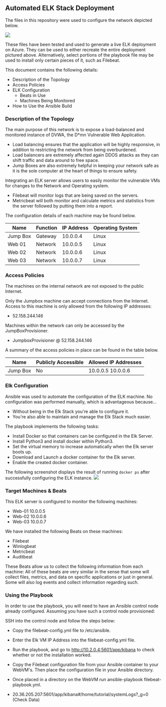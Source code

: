 ## Automated ELK Stack Deployment

The files in this repository were used to configure the network depicted below.

![](Bootcamp-Repository/ElkStackDiagram.png)

These files have been tested and used to generate a live ELK deployment on Azure. They can be used to either recreate the entire deployment pictured above. Alternatively, select portions of the playbook file may be used to install only certain pieces of it, such as Filebeat.

  

This document contains the following details:
- Description of the Topology 
- Access Policies
- ELK Configuration
  - Beats in Use
  - Machines Being Monitored
- How to Use the Ansible Build


### Description of the Topology

The main purpose of this network is to expose a load-balanced and monitored instance of DVWA, the D*mn Vulnerable Web Application.

- Load balancing ensures that the application will be highly responsive, in addition to restricting the network from being overburdened.
- Load balancers are extremely affected again DDOS attacks as they can shift traffic and data around to free space. 
- Jump Boxes are also extremely helpful in keeping your network safe as it is the sole computer at the heart of things to ensure safety.

Integrating an ELK server allows users to easily monitor the vulnerable VMs for changes to the Network and Operating system.

- Filebeat will monitor logs that are being saved on the servers.
- Metricbeat will both monitor and calculate metrics and statistics from the server followed by putting them into a report.

The configuration details of each machine may be found below.




| Name     | Function | IP Address | Operating System |
|----------|----------|------------|------------------|
| Jump Box | Gateway  | 10.0.0.4   | Linux            |
| Web 01   | Network  | 10.0.0.5   |  Linux           |
| Web 02   | Network  | 10.0.0.6   |    Linux         |
| Web 03   | Network  | 10.0.0.7   |     Linux        |

### Access Policies

The machines on the internal network are not exposed to the public Internet. 

Only the Jumpbox machine can accept connections from the Internet. Access to this machine is only allowed from the following IP addresses:
- 52.158.244.146

Machines within the network can only be accessed by the JumpBoxProvisioner.
- JumpboxProvisioner @ 52.158.244.146

A summary of the access policies in place can be found in the table below.

| Name     | Publicly Accessible | Allowed IP Addresses       |
|----------|---------------------|----------------------------|
| Jump Box |     No              | 10.0.0.5 10.0.0.6          |


### Elk Configuration

Ansible was used to automate the configuration of the ELK machine. No configuration was performed manually, which is advantageous because...
- Without being in the Elk Stack you're able to configure it.
- You're also able to maintain and manage the Elk Stack much easier.

The playbook implements the following tasks:
- Install Docker so that containers can be configured in the Elk Server.
- Install Python3 and install docker within Python3.
- Set the virtual memory to increase automatically when the Elk server boots up.
- Download and Launch a docker container for the Elk server.
- Enable the created docker container. 

The following screenshot displays the result of running `docker ps` after successfully configuring the ELK instance.
<img src="DockerContainer-Elk.png">

### Target Machines & Beats
This ELK server is configured to monitor the following machines:
- Web-01 10.0.0.5
- Web-02 10.0.0.6
- Web-03 10.0.0.7

We have installed the following Beats on these machines:
- Filebeat
- Winlogbeat
- Metricbeat
- Auditbeat

These Beats allow us to collect the following information from each machine:
All of these beats are very similar in the sense that some will collect files, metrics, and data on specific applications or just in general. Some will also log events and collect information regarding such. 


### Using the Playbook
In order to use the playbook, you will need to have an Ansible control node already configured. Assuming you have such a control node provisioned: 

SSH into the control node and follow the steps below:
- Copy the filebeat-config.yml file to /etc/ansible.
- Enter the Elk VM IP Address into the filebeat-config.yml file.
- Run the playbook, and go to http://10.2.0.4:5601/app/kibana to check whether or not the installation worked. 

- Copy the Filebeat configuration file from your Ansible container to your WebVM's. Then place the configuration file in your Ansible directory.
- Once placed in a directory on the WebVM run ansible-playbook filebeat-playbook.yml.
- 20.36.205.207:5601/app/kibana#/home/tutorial/systemLogs?_g=0 (Check Data)
